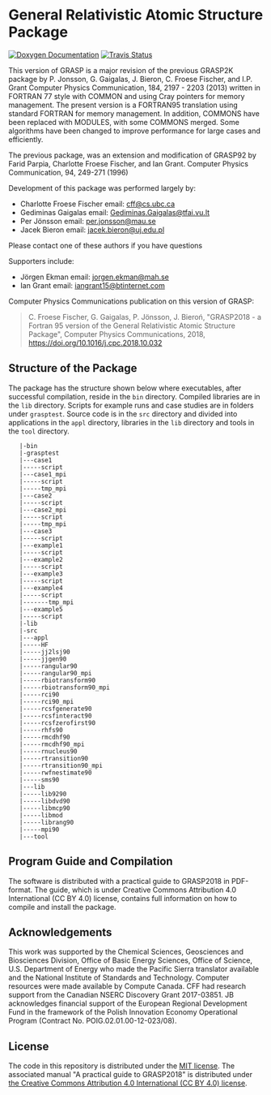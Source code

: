 # General Relativistic Atomic Structure Package

[![Doxygen Documentation](https://img.shields.io/badge/documentation-master-blue.svg)](http://mortenpi.eu/grasp/)
[![Travis Status](https://travis-ci.com/mortenpi/grasp.svg?token=J2TJDmxGV6c9f8C3LXps&branch=master)](https://travis-ci.com/mortenpi/grasp)

This version of GRASP is a major revision of the previous GRASP2K package by
P. Jonsson, G. Gaigalas, J. Bieron, C. Froese Fischer, and I.P. Grant Computer
Physics Communication, 184, 2197 - 2203 (2013) written in FORTRAN 77 style with
COMMON and using Cray pointers for memory management.  The present version is a
FORTRAN95 translation using standard FORTRAN for memory management.  In
addition, COMMONS have been replaced with MODULES, with some COMMONS merged.
Some algorithms have been changed to improve performance for large cases and
efficiently.

The previous package, was an extension and modification of GRASP92 by Farid
Parpia, Charlotte Froese Fischer, and Ian Grant. Computer Physics Communication,
94, 249-271 (1996)

Development of this package was performed largely by:

* Charlotte Froese Fischer  email: cff@cs.ubc.ca
* Gediminas Gaigalas        email: Gediminas.Gaigalas@tfai.vu.lt
* Per Jönsson               email: per.jonsson@mau.se
* Jacek Bieron              email: jacek.bieron@uj.edu.pl

Please contact one of these authors if you have questions

Supporters include:

* Jörgen Ekman              email: jorgen.ekman@mah.se
* Ian Grant                 email: iangrant15@btinternet.com

Computer Physics Communications publication on this version of GRASP:

> C. Froese Fischer, G. Gaigalas, P. Jönsson, J. Bieroń,
> "GRASP2018 - a Fortran 95 version of the General Relativistic Atomic Structure Package",
> Computer Physics Communications, 2018,
> https://doi.org/10.1016/j.cpc.2018.10.032


## Structure of the Package

The package has the structure shown below where executables, after successful
compilation, reside in the `bin` directory. Compiled libraries are in the `lib`
directory. Scripts for example runs and case studies are in folders under
`grasptest`. Source code is in the `src` directory and divided into applications
in the `appl` directory, libraries in the `lib` directory and tools in the
`tool` directory.

```
   |-bin
   |-grasptest
   |---case1
   |-----script
   |---case1_mpi
   |-----script
   |-----tmp_mpi
   |---case2
   |-----script
   |---case2_mpi
   |-----script
   |-----tmp_mpi
   |---case3
   |-----script
   |---example1
   |-----script
   |---example2
   |-----script
   |---example3
   |-----script
   |---example4
   |-----script
   |-------tmp_mpi
   |---example5
   |-----script
   |-lib
   |-src
   |---appl
   |-----HF
   |-----jj2lsj90
   |-----jjgen90
   |-----rangular90
   |-----rangular90_mpi
   |-----rbiotransform90
   |-----rbiotransform90_mpi
   |-----rci90
   |-----rci90_mpi
   |-----rcsfgenerate90
   |-----rcsfinteract90
   |-----rcsfzerofirst90
   |-----rhfs90
   |-----rmcdhf90
   |-----rmcdhf90_mpi
   |-----rnucleus90
   |-----rtransition90
   |-----rtransition90_mpi
   |-----rwfnestimate90
   |-----sms90
   |---lib
   |-----lib9290
   |-----libdvd90
   |-----libmcp90
   |-----libmod
   |-----librang90
   |-----mpi90
   |---tool
```


## Program Guide and Compilation

The software is distributed with a practical guide to GRASP2018 in PDF-format.
The guide, which is under Creative Commons Attribution 4.0 International (CC BY
4.0) license, contains full information on how to compile and install the
package.


## Acknowledgements

This work was supported by the Chemical Sciences, Geosciences and Biosciences
Division, Office of Basic Energy Sciences, Office of Science, U.S. Department of
Energy who made the Pacific Sierra translator available and the National
Institute of Standards and Technology. Computer resources were made available by
Compute Canada.  CFF had research support from the Canadian NSERC Discovery
Grant 2017-03851.  JB acknowledges financial support of the European Regional
Development Fund in the framework of the Polish Innovation Economy Operational
Program (Contract No. POIG.02.01.00-12-023/08).


## License

The code in this repository is distributed under the [MIT license](LICENSE.md).
The associated manual "A practical guide to GRASP2018" is distributed under
[the Creative Commons Attribution 4.0 International (CC BY 4.0) license](https://creativecommons.org/licenses/by-sa/4.0/legalcode).
